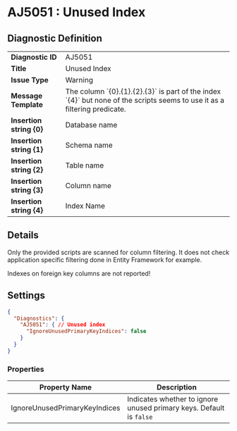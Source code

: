 # AJ5051 : Unused Index

## Diagnostic Definition

<table>
  <tr>
    <td class="header"><b>Diagnostic ID</b></td>
    <td>AJ5051</td>
  </tr>
  <tr>
    <td class="header"><b>Title</b></td>
    <td>Unused Index</td>
  </tr>
  <tr>
    <td class="header"><b>Issue Type</b></td>
    <td>Warning</td>
  </tr>
  <tr>
    <td class="header"><b>Message Template</b></td>
    <td>The column `{0}.{1}.{2}.{3}` is part of the index `{4}` but none of the scripts seems to use it as a filtering predicate.</td>
  </tr>
    <tr>
    <td class="header"><b>Insertion string {0}</b></td>
    <td>Database name</td>
  </tr>
  <tr>
    <td class="header"><b>Insertion string {1}</b></td>
    <td>Schema name</td>
  </tr>
  <tr>
    <td class="header"><b>Insertion string {2}</b></td>
    <td>Table name</td>
  </tr>
  <tr>
    <td class="header"><b>Insertion string {3}</b></td>
    <td>Column name</td>
  </tr>
  <tr>
    <td class="header"><b>Insertion string {4}</b></td>
    <td>Index Name</td>
  </tr>

</table>

## Details

Only the provided scripts are scanned for column filtering. It does not check application specific filtering done in
Entity Framework for example.

Indexes on foreign key columns are not reported!



## Settings

```json
{
  "Diagnostics": {
    "AJ5051": { // Unused index
      "IgnoreUnusedPrimaryKeyIndices": false
    }
  }
}
```


### Properties

| Property Name                 | Description                                                         |
|-------------------------------|---------------------------------------------------------------------|
| IgnoreUnusedPrimaryKeyIndices | Indicates whether to ignore unused primary keys. Default is `false` |




